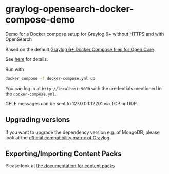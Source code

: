 # graylog-opensearch-docker-compose-demo
Demo for a Docker compose setup for Graylog 6+ without HTTPS and with OpenSearch

Based on the default [Graylog 6+ Docker Compose files for Open Core](https://github.com/Graylog2/docker-compose).

See [here](https://go2docs.graylog.org/current/downloading_and_installing_graylog/docker_installation_os.htm?Highlight=GRAYLOG_ELASTICSEARCH_HOSTS) for details.

Run with 
```bash
docker compose -f docker-compose.yml up
```

You can log in at `http://localhost:9000` with the credentials mentioned in the `docker-compose.yml`.

GELF messages can be sent to 127.0.0.1:12201 via TCP or UDP.

## Upgrading versions
If you want to upgrade the dependency version e.g. of MongoDB, please look at the [official compatibility matrix of Graylog](https://go2docs.graylog.org/current/downloading_and_installing_graylog/compatibility_matrix.htm)

## Exporting/Importing Content Packs
Please look at [the documentation for content packs](https://go2docs.graylog.org/current/what_more_can_graylog_do_for_me/content_packs.html)
